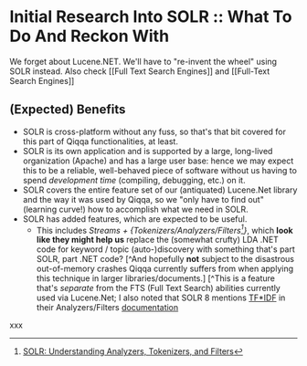 # Initial Research Into SOLR :: What To Do And Reckon With

We forget about Lucene.NET. We'll have to "re-invent the wheel" using SOLR instead. Also check [[Full Text Search Engines]] and [[Full-Text Search Engines]]

## (Expected) Benefits

- SOLR is cross-platform without any fuss, so that's that bit covered for this part of Qiqqa functionalities, at least.
- SOLR is its own application and is supported by a large, long-lived organization (Apache) and has a large user base: hence we may expect this to be a reliable, well-behaved piece of software without us having to spend *development time* (compiling, debugging, etc.) on it.
- SOLR covers the entire feature set of our (antiquated) Lucene.Net library and the way it was used by Qiqqa, so we "only have to find out" (learning curve!) how to accomplish what we need in SOLR.
- SOLR has added features, which are expected to be useful.
	- This includes *Streams + {Tokenizers/Analyzers/Filters[^1]}*, which **look like they might help us** replace the (somewhat crufty) LDA .NET code for keyword / topic (auto-)discovery with something that's part SOLR, part .NET code? [^And hopefully **not** subject to the disastrous out-of-memory crashes Qiqqa currently suffers from when applying this technique in larger libraries/documents.] [^This is a feature that's *separate* from the FTS (Full Text Search) abilities currently used via Lucene.Net; I also noted that SOLR 8 mentions [TF\*IDF](https://en.wikipedia.org/wiki/Tf%E2%80%93idf) in their Analyzers/Filters [documentation](https://solr.apache.org/guide/8_8/term-vectors.html)


xxx

[^1]: [SOLR: Understanding Analyzers, Tokenizers, and Filters](https://solr.apache.org/guide/8_8/understanding-analyzers-tokenizers-and-filters.html)
